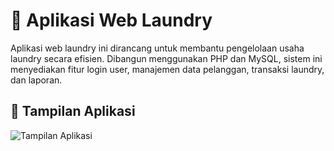 # 🧺 Aplikasi Web Laundry

Aplikasi web laundry ini dirancang untuk membantu pengelolaan usaha laundry secara efisien. Dibangun menggunakan PHP dan MySQL, sistem ini menyediakan fitur login user, manajemen data pelanggan, transaksi laundry, dan laporan.

## 📸 Tampilan Aplikasi

![Tampilan Aplikasi](assets/image2.png)
